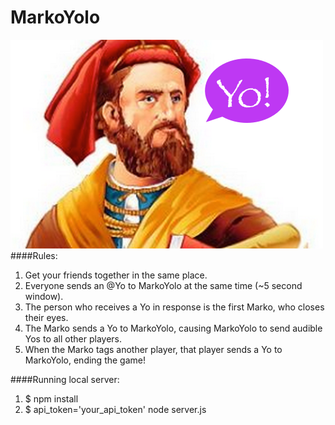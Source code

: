 MarkoYolo
==========
![MarkoYolo logo](MarkoYolo.png)
####Rules:
1. Get your friends together in the same place.
2. Everyone sends an @Yo to MarkoYolo at the same time (~5 second window).
3. The person who receives a Yo in response is the first Marko, who closes their eyes.
4. The Marko sends a Yo to MarkoYolo, causing MarkoYolo to send audible Yos to all other players.
5. When the Marko tags another player, that player sends a Yo to MarkoYolo, ending the game!

####Running local server:
1. $ npm install
2. $ api_token='your_api_token' node server.js
